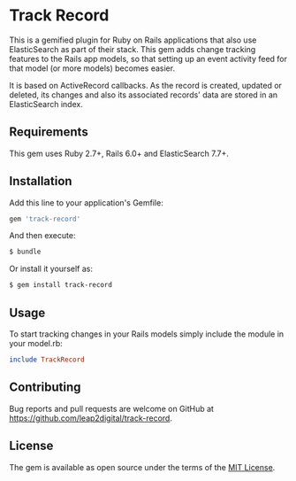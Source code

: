 # Track Record

This is a gemified plugin for Ruby on Rails applications that also use ElasticSearch as part of their stack. This gem adds change tracking features to the Rails app models, so that setting up an event activity feed for that model (or more models) becomes easier.

It is based on ActiveRecord callbacks. As the record is created, updated or deleted, its changes and also its associated records' data are stored in an ElasticSearch index.

## Requirements

This gem uses Ruby 2.7+, Rails 6.0+ and ElasticSearch 7.7+.

## Installation

Add this line to your application's Gemfile:

```ruby
gem 'track-record'
```

And then execute:

```bash
$ bundle
```

Or install it yourself as:

```bash
$ gem install track-record
```

## Usage

To start tracking changes in your Rails models simply include the module in your model.rb:

```ruby
include TrackRecord
```

## Contributing

Bug reports and pull requests are welcome on GitHub at https://github.com/leap2digital/track-record.

## License

The gem is available as open source under the terms of the [MIT License](https://opensource.org/licenses/MIT).

